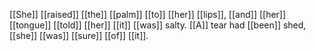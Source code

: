 [[She]] [[raised]] [[the]] [[palm]] [[to]] [[her]] [[lips]], [[and]] [[her]] [[tongue]] [[told]] [[her]] [[it]] [[was]] salty. [[A]] tear had [[been]] shed, [[she]] [[was]] [[sure]] [[of]] [[it]].